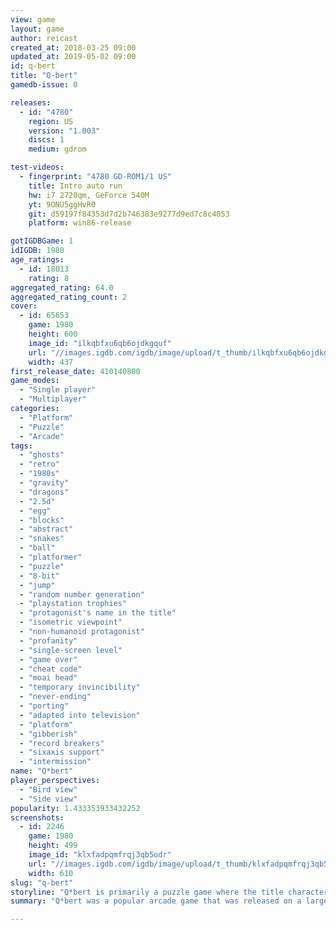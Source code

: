 ```yaml
---
view: game
layout: game
author: reicast
created_at: 2018-03-25 09:00
updated_at: 2019-05-02 09:00
id: q-bert
title: "Q-bert"
gamedb-issue: 0

releases:
  - id: "4780"
    region: US
    version: "1.003"
    discs: 1
    medium: gdrom

test-videos:
  - fingerprint: "4780 GD-ROM1/1 US"
    title: Intro auto run
    hw: i7 2720qm, GeForce 540M
    yt: 9ONU5ggHvR0
    git: d59197f84353d7d2b746383e9277d9ed7c8c4053
    platform: win86-release

gotIGDBGame: 1
idIGDB: 1980
age_ratings:
  - id: 18013
    rating: 8
aggregated_rating: 64.0
aggregated_rating_count: 2
cover:
  - id: 65653
    game: 1980
    height: 600
    image_id: "ilkqbfxu6qb6ojdkgquf"
    url: "//images.igdb.com/igdb/image/upload/t_thumb/ilkqbfxu6qb6ojdkgquf.jpg"
    width: 437
first_release_date: 410140800
game_modes:
  - "Single player"
  - "Multiplayer"
categories:
  - "Platform"
  - "Puzzle"
  - "Arcade"
tags:
  - "ghosts"
  - "retro"
  - "1980s"
  - "gravity"
  - "dragons"
  - "2.5d"
  - "egg"
  - "blocks"
  - "abstract"
  - "snakes"
  - "ball"
  - "platformer"
  - "puzzle"
  - "8-bit"
  - "jump"
  - "random number generation"
  - "playstation trophies"
  - "protagonist's name in the title"
  - "isometric viewpoint"
  - "non-humanoid protagonist"
  - "profanity"
  - "single-screen level"
  - "game over"
  - "cheat code"
  - "moai head"
  - "temporary invincibility"
  - "never-ending"
  - "porting"
  - "adapted into television"
  - "platform"
  - "gibberish"
  - "record breakers"
  - "sixaxis support"
  - "intermission"
name: "Q*bert"
player_perspectives:
  - "Bird view"
  - "Side view"
popularity: 1.433353933432252
screenshots:
  - id: 2246
    game: 1980
    height: 499
    image_id: "klxfadpqmfrqj3qb5odr"
    url: "//images.igdb.com/igdb/image/upload/t_thumb/klxfadpqmfrqj3qb5odr.jpg"
    width: 610
slug: "q-bert"
storyline: "Q*bert is primarily a puzzle game where the title character must alter the colour of each cube in a pyramid by jumping on it, while avoiding the various monsters that seek to get in his way. No significant story was developed for the game, partly due to the original inception as an arcade game."
summary: "Q*bert was a popular arcade game that was released on a large number of consoles in the early 1980s. It was developed and published by Gottlieb, and became their most successful game. The concept serves as a precursor to the isometric platformer genre, where the title character must work to turn all cubes to a certain colour in a psuedo-3D world, made 3D through isometric graphics in the same way that the Penrose Stairs was made. The game was widely successful and has become a highly recognizable brand of the 1980s gaming era."

---
```

